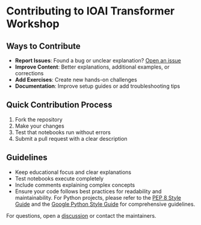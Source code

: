 # Contributing to IOAI Transformer Workshop

## Ways to Contribute
- **Report Issues**: Found a bug or unclear explanation? [Open an issue](../../issues)
- **Improve Content**: Better explanations, additional examples, or corrections
- **Add Exercises**: Create new hands-on challenges
- **Documentation**: Improve setup guides or add troubleshooting tips

## Quick Contribution Process
1. Fork the repository
2. Make your changes
3. Test that notebooks run without errors
4. Submit a pull request with a clear description

## Guidelines
- Keep educational focus and clear explanations
- Test notebooks execute completely
- Include comments explaining complex concepts
- Ensure your code follows best practices for readability and maintainability. For Python projects, please refer to the [PEP 8 Style Guide](https://peps.python.org/pep-0008/) and the [Google Python Style Guide](https://google.github.io/styleguide/pyguide.html) for comprehensive guidelines.

For questions, open a [discussion](../../discussions) or contact the maintainers.
